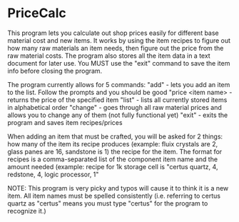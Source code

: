 # PriceCalc

This program lets you calculate out shop prices easily for different base material cost and new items. It works by using the item recipes to figure out how many raw materials an item needs, then figure out the price from the raw material costs. The program also stores all the item data in a text document for later use. You MUST use the "exit" command to save the item info before closing the program.

The program currently allows for 5 commands:
  "add" - lets you add an item to the list. Follow the prompts and you should be good
  "price \<item name\> - returns the price of the specified item
  "list" - lists all currently stored items in alphabetical order
  "change" - goes through all raw material prices and allows you to change any of them (not fully functional yet)
  "exit" - exits the program and saves item recipes/prices
  
When adding an item that must be crafted, you will be asked for 2 things:
  how many of the item its recipe produces (example: fluix crystals are 2, glass panes are 16, sandstone is 1)
  the recipe for the item. The format for recipes is a comma-separated list of the component item name and the amount needed
    (example: recipe for 1k storage cell is "certus quartz, 4, redstone, 4, logic processor, 1"
    
NOTE: This program is very picky and typos will cause it to think it is a new item. All item names must be spelled consistently (i.e. referring to certus quartz as "certus" means you must type "certus" for the program to recognize it.)
